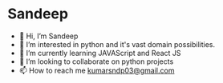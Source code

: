 # Sandeep
- 👋 Hi, I’m Sandeep
- 👀 I’m interested in python and it's vast domain possibilities. 
- 🌱 I’m currently learning JAVAScript and React JS 
- 💞️ I’m looking to collaborate on python projects 
- 📫 How to reach me kumarsndp03@gmail.com
